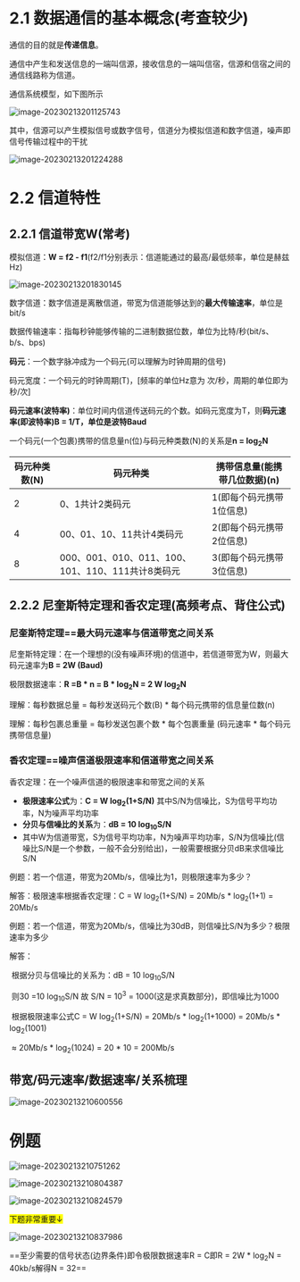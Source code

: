 # 2.1 数据通信的基本概念(考查较少)

通信的目的就是**传递信息**。

通信中产生和发送信息的一端叫信源，接收信息的一端叫信宿，信源和信宿之间的通信线路称为信道。

通信系统模型，如下图所示

![image-20230213201125743](./assets/image-20230213201125743.png)

其中，信源可以产生模拟信号或数字信号，信道分为模拟信道和数字信道，噪声即信号传输过程中的干扰

![image-20230213201224288](./assets/image-20230213201224288.png)

# 2.2 信道特性

## 2.2.1 信道带宽W(常考)

模拟信道：**W = f2 - f1**(f2/f1分别表示：信道能通过的最高/最低频率，单位是赫兹Hz)

![image-20230213201830145](./assets/image-20230213201830145.png)

数字信道：数字信道是离散信道，带宽为信道能够达到的**最大传输速率**，单位是bit/s

​	数据传输速率：指每秒钟能够传输的二进制数据位数，单位为比特/秒(bit/s、b/s、bps)

**码元**：一个数字脉冲成为一个码元(可以理解为时钟周期的信号)

码元宽度：一个码元的时钟周期(T)，[频率的单位Hz意为 次/秒，周期的单位即为 秒/次]

**码元速率(波特率)**：单位时间内信道传送码元的个数。如码元宽度为T，则**码元速率(即波特率)B = 1/T，单位是波特Baud**

一个码元(一个包裹)携带的信息量n(位)与码元种类数(N)的关系是**n = log<sub>2</sub>N**

| 码元种类数(N) | 码元种类                                          | 携带信息量(能携带几位数据)(n) |
| ------------- | ------------------------------------------------- | ----------------------------- |
| 2             | 0、1共计2类码元                                   | 1(即每个码元携带1位信息)      |
| 4             | 00、01、10、11共计4类码元                         | 2(即每个码元携带2位信息)      |
| 8             | 000、001、010、011、100、101、110、111共计8类码元 | 3(即每个码元携带3位信息)      |

## 2.2.2 尼奎斯特定理和香农定理(高频考点、背住公式)

### 尼奎斯特定理==最大码元速率与信道带宽之间关系

尼奎斯特定理：在一个理想的(没有噪声环境)的信道中，若信道带宽为W，则最大码元速率为**B = 2W (Baud)**

极限数据速率：**R =B * n =  B * log<sub>2</sub>N = 2 W log<sub>2</sub>N** 

理解：每秒数据总量 = 每秒发送码元个数(B) * 每个码元携带的信息量位数(n)

理解：每秒包裹总重量 = 每秒发送包裹个数 \* 每个包裹重量     (码元速率 \* 每个码元携带信息量)

### 香农定理==噪声信道极限速率和信道带宽之间关系

香农定理：在一个噪声信道的极限速率和带宽之间的关系

- **极限速率公式**为：**C = W log<sub>2</sub>(1+S/N)**   其中S/N为信噪比，S为信号平均功率，N为噪声平均功率
- **分贝与信噪比的关系**为：**dB = 10 log<sub>10</sub>S/N** 
- 其中W为信道带宽，S为信号平均功率，N为噪声平均功率，S/N为信噪比(信噪比S/N是一个参数，一般不会分别给出)，一般需要根据分贝dB来求信噪比S/N 

例题：若一个信道，带宽为20Mb/s，信噪比为1，则极限速率为多少？

解答：极限速率根据香农定理：C = W log<sub>2</sub>(1+S/N) = 20Mb/s  \* log<sub>2</sub>(1+1) = 20Mb/s

例题：若一个信道，带宽为20Mb/s，信噪比为30dB，则信噪比S/N为多少？极限速率为多少 

解答：

​	根据分贝与信噪比的关系为：dB = 10 log<sub>10</sub>S/N 

​	则30 =10 log<sub>10</sub>S/N 故 S/N = 10<sup>3</sup> = 1000(这是求真数部分)，即信噪比为1000

​	根据极限速率公式C = W log<sub>2</sub>(1+S/N) = 20Mb/s  \* log<sub>2</sub>(1+1000) = 20Mb/s  \* log<sub>2</sub>(1001) 

​								≈ 20Mb/s  \* log<sub>2</sub>(1024) = 20 \* 10 = 200Mb/s

## 带宽/码元速率/数据速率/关系梳理

![image-20230213210600556](./assets/image-20230213210600556.png)

# 例题

![image-20230213210751262](./assets/image-20230213210751262.png)

![image-20230213210804387](./assets/image-20230213210804387.png)

![image-20230213210824579](./assets/image-20230213210824579.png)

<font style="background:yellow">下题非常重要↓</font>


![image-20230213210837986](./assets/image-20230213210837986.png)

==至少需要的信号状态(边界条件)即令极限数据速率R = C即R = 2W * log<sub>2</sub>N = 40kb/s解得N = 32==
